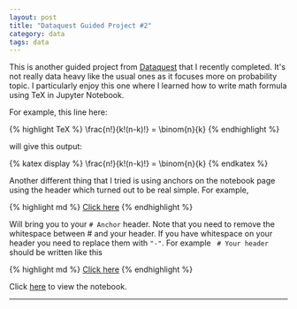 ```yaml
---
layout: post
title: "Dataquest Guided Project #2"
category: data
tags: data
---
```

This is another guided project from [Dataquest](dataquest.io) that I recently completed.
It's not really data heavy like the usual ones as it focuses more on probability topic.
I particularly enjoy this one where I learned how to write math formula using TeX in Jupyter Notebook.

For example, this line here:

{% highlight TeX %}
\frac{n!}{k!(n-k)!} = \binom{n}{k}
{% endhighlight %}

will give this output:

{% katex display %}
\frac{n!}{k!(n-k)!} = \binom{n}{k}
{% endkatex %}

Another different thing that I tried is using anchors on the notebook page using the header which turned out to be real simple.
For example,

{% highlight md %}
[Click here](#Anchor)
{% endhighlight %}

Will bring you to your  ```# Anchor``` header. Note that you need to remove the whitespace between # and your header. If you have whitespace on your header you need to replace them with ```"-"```. For example  ``` # Your header``` should be written like this

{% highlight md %}
[Click here](#Your-header)
{% endhighlight %}

Click [here](https://nbviewer.jupyter.org/github/Ezral/guided_project/blob/master/Mobile%20App%20for%20Lottery%20Addiction.ipynb) to view the notebook.

---
